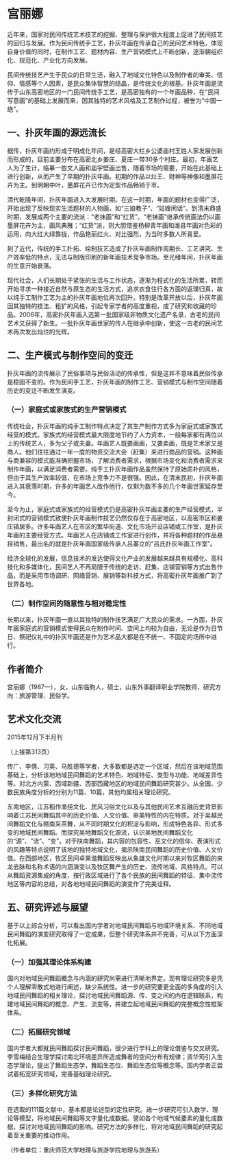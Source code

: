 # 宫丽娜

近年来，国家对民间传统艺术技艺的挖掘、整理与保护很大程度上促进了民间技艺的回归与发展。作为民间传统手工艺，扑灰年画在传承自己的民间艺术特色，体现自身价值的同时，在制作工艺、题材内容、生产营销模式上不断创新，逐渐朝组织化、规范化、产业化方向发展。

民间传统技艺产生于民众的日常生活，融入了地域文化特色以及制作者的审美、信仰、情感等个人因素，是民众集体智慧的结晶，是传统文化的根基。扑灰年画是流传于山东高密地区的一门民间传统手工艺，是高密独有的一个年画品种，在“民间写意画”的基础上发展而来，因其独特的艺术风格及工艺制作过程，被誉为“中国一绝”。

## 一、扑灰年画的源远流长

据传，扑灰年画约形成于明成化年间，是经高密大栏乡公婆庙村王姓人家发展创新而形成的，目前主要分布在高密北乡姜庄、夏庄一带30多个村庄。最初，年画艺人为了生计，临摹一些文人画和庙宇壁画出售，随着市场的需要，开始在此基础上进行创新，从而产生了早期的扑灰年画。初期的作品以灶王、财神等神像和墨屏花卉为主。到明朝中叶，墨屏花卉已作为定型作品畅销于市。

清代乾隆年间，扑灰年画进入大发展时期。在这一时期，年画的题材也变得广泛，开始出现了反映现实生活题材的人物画，如“三娘教子”、“姑嫂闲话”。到清末鼎盛时期，发展成两个主要的流派：“老抹画”和“红货”。“老抹画”继承传统画法仍以画墨屏花卉为主，画风典雅；“红货”派，则大胆借鉴杨柳青年画和潍县年画对色彩的运用，向大红大绿靠拢，作品艳丽红火、对比强烈，为当时多数人所喜爱。

到了近代，传统的手工扑拓、绘制技艺造成了扑灰年画制作周期长、工艺讲究、生产效率低的特点，无法与制版印刷的新年画技术竞争市场。至光绪年间，扑灰年画的生意开始衰落。

现代社会，人们长期处于紧张的生活与工作状态，逐渐为程式化的生活所累，转而开始寻求一种接近自然与原生态的生活方式，追求衣食住行各方面的返璞归真，故以纯手工制作工艺为主的扑灰年画地位再次回升。特别是改革开放以后，扑灰年画因其独特的技法、粗犷的风格，引起专家学者的高度重视，成了研究和收藏的珍品。2006年，高密扑灰年画入选第一批国家级非物质文化遗产名录，古老的民间艺术又获得了新生。一批扑灰年画世家的传人在继承中创新，使这一古老的民间艺术再次发出灿烂的光辉。

## 二、生产模式与制作空间的变迁

扑灰年画的流传展示了民俗事项与民俗活动的传承性，但是这并不意味着民俗传承是稳固不变的。作为民间手工艺，扑灰年画的制作工艺、营销模式与制作空间随着历史的变迁不断发生演变。

### （一）家庭式或家族式的生产营销模式

传统社会，扑灰年画的纯手工制作特点决定了其生产制作方式多为家庭式或家族式经营的模式。家族式的经营模式最大限度地节约了人力资本，一般每家都有两位以上的传统艺人，多为父子或夫妻。年画艺人既要画画，又要卖画，既是艺术家又是商人。他们往往通过一年一度的物资交流大会（赶集）来进行商品的营销。这种画与商兼容的模式能准确把握市场，了解消费者需求，根据市场变化和消费者需求来制作年画，以满足消费者需要。纯手工扑灰年画作品虽然保持了原始质朴的风格，但由于其生产效率较低，在市场上竞争力不是很强。因此，在清末民初，扑灰年画进入其衰落时期，许多的年画艺人改作他行，仅剩为数不多的几个年画世家延存至今。

至今为止，家庭式或家族式的经营模式仍是高密扑灰年画主要的生产经营模式，半封闭式的营销模式致使扑灰年画制作技艺仍然仅存在于高密地区，以高密市区和姜庄镇居多。许多年画艺人在市区的繁华街道、文化市场开设店铺或工作室，是扑灰年画的主要经营方式。年画艺人在店铺或工作室进行创作，并将各种题材的作品悬挂销售，最出名的就是扑灰年画国家级传承人吕蓁立的“吕氏扑灰年画工作室”。

经济全球化的发展，信息技术的发达使得文化产业的发展越来越具有规模化、高科技化和多媒体化，民间艺人不再局限于传统的走访、赶集、店铺营销等方式出售作品，而是采用市场调研、网络营销、展销等新科技方式，将高密扑灰年画推广到了世界各地。

### （二）制作空间的随意性与相对稳定性

长期以来，扑灰年画一直以其独特的制作技艺满足广大民众的需求。一方面，扑灰年画家庭式的营销模式使得民众在制作时间、空间上均较为自由，无论是作为日节日、祭祀仪礼中的扑灰年画还是作为艺术品大都是在不统一、不固定的场所中进行。

## 作者简介

宫丽娜（1987—），女，山东临朐人，硕士，山东外事翻译职业学院教师，研究方向：旅游管理、民俗学。

## 艺术文化交流

2015年12月下半月刊

（上接第313页）

传广、李倩、习英、马胜德等学者，大多数都是选定一个区域，然后在该地域范围基础上，分析该地地域民间舞蹈的艺术特色、地域特征、类型与功能、地域差异性等。对北方内蒙、西域新疆、西部西藏地区的地域民间舞蹈研究甚少。从全国、少数民族角度分析的分别为11篇、10篇，其他均属相关理论研究。

东南地区，江苏稻作渔捞文化、民风习俗文化以及与其他民间艺术互融历史背景影响着江苏民间舞蹈其中的历史价值、人文价值、审美特性的内在特质。对于吴越民间舞蹈文化与赣南采茶舞，从不同时期文化的积淀与影响，形成特色各异、形式多变的地域民间舞蹈。而探究吴地舞蹈文化源流，认识吴地民间舞蹈文化的“源”、“流”、“变”。对于陕南舞蹈，其内容的包容性、巫文化的信仰、表演形式的风趣等特点说明了该地的独特地域文化，揭示陕南民间舞蹈的历史价值、人文价值。在西部地区，牧区民间卓果谐舞蹈反映出从象雄文化时期以来对牧区舞蹈的来龙去脉和名称术语的内涵演变以及牧区舞产生的历史、流传地域、风格特点。可以从舞蹈资源集成的角度，按行政区域进行了各个民族的民间舞蹈的特征、集中流传地区等内容的总结，对各地地域民间舞蹈的演变作了完美诠释。

## 五、研究评述与展望

基于以上综合分析，可以看出国内学者对地域民间舞蹈与地域环境关系、不同地域民间舞蹈的演变研究取得了一定成果，但整个研究体系并不完善，可从以下方面深化拓展。

### （一）加强其理论体系构建

国内对地域民间舞蹈概念与内涵的研究尚需进行清晰地界定。现有理论研究多是凭个人理解零散式地进行阐述，缺少系统性。进一步的研究要更全面的多角度的引入地域民间舞蹈的相关理论，探讨地域民间舞蹈源、传、变之间的内在逻辑联系，构建地域民间舞蹈的概念、产生、流变等，并建立起地域民间舞蹈的完整概念性框架体系。

### （二）拓展研究领域

国内学者大都就民间舞蹈探讨民间舞蹈，很少进行学科上的理论借鉴与交叉研究。李雪梅结合生理学探讨南北环境差异所造成舞者的空间分布有规律；资华筠引入生态学理论，提出了舞蹈生态学，舞蹈生态位、舞蹈生态位等概念等。国内学者正尝试着拓宽研究领域，完善基础理论研究。

### （三）多样化研究方法

在选取的111篇文献中，基本都是论述型的定性研究。进一步研究可引入数学、理论等模型，将地域民间舞蹈等文字量化成数据。譬如各个地域气候要素的量化成数据，探讨对地域民间舞蹈的影响。研究方法的多样化，将对地域民间舞蹈的研究起着至关重要的推动作用。

（作者单位：重庆师范大学地理与旅游学院地理与旅游系）
